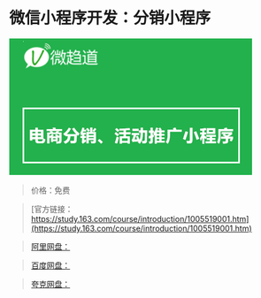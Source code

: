 # 微信小程序开发：分销小程序

![img](../../../assets/study163/free/4c8a9dcb-e279-4567-b858-e3b70960d56d.png)

> 价格：免费

> [官方链接：https://study.163.com/course/introduction/1005519001.htm](https://study.163.com/course/introduction/1005519001.htm)

> [阿里网盘：]()

> [百度网盘：]()

> [夸克网盘：]()
